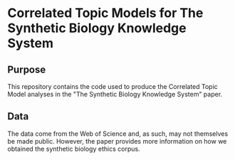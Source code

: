 # Correlated Topic Models for The Synthetic Biology Knowledge System

## Purpose

This repository contains the code used to produce the Correlated Topic Model 
analyses in the "The Synthetic Biology Knowledge System" paper. 

## Data

The data come from the Web of Science and, as such, may not themselves be made
public. However, the paper provides more information on how we obtained the 
synthetic biology ethics corpus.